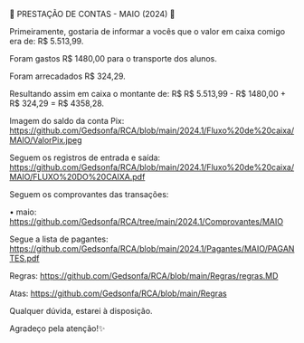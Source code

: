 🚨 PRESTAÇÃO DE CONTAS - MAIO (2024) 🚨

Primeiramente, gostaria de informar a vocês que o valor em caixa comigo era de: R$ 5.513,99.

Foram gastos R$ 1480,00 para o transporte dos alunos.

Foram arrecadados R$ 324,29.

Resultando assim em caixa o montante de: R$ R$ 5.513,99 - R$ 1480,00 + R$ 324,29 = R$ 4358,28.

Imagem do saldo da conta Pix: https://github.com/Gedsonfa/RCA/blob/main/2024.1/Fluxo%20de%20caixa/MAIO/ValorPix.jpeg

Seguem os registros de entrada e saída: https://github.com/Gedsonfa/RCA/blob/main/2024.1/Fluxo%20de%20caixa/MAIO/FLUXO%20DO%20CAIXA.pdf

Seguem os comprovantes das transações:

• maio: https://github.com/Gedsonfa/RCA/tree/main/2024.1/Comprovantes/MAIO

Segue a lista de pagantes: https://github.com/Gedsonfa/RCA/blob/main/2024.1/Pagantes/MAIO/PAGANTES.pdf

Regras: https://github.com/Gedsonfa/RCA/blob/main/Regras/regras.MD

Atas: https://github.com/Gedsonfa/RCA/blob/main/Regras

Qualquer dúvida, estarei à disposição.

Agradeço pela atenção!✨